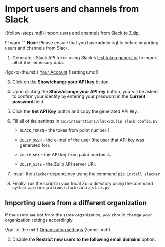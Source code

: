 # Import users and channels from Slack

{!follow-steps.md!} import users and channels from Slack to Zulip.

!!! warn ""
    **Note:** Please ensure that you have admin rights before importing users and channels from Slack.

1. Generate a Slack API token using Slack's [test token generator](https://api.slack.com/docs/oauth-test-tokens)
   to import all of the necessary data.

{!go-to-the.md!} [Your Account](/#settings/your-account)
{!settings.md!}

3. Click on the **Show/change your API key** button.

4. Upon clicking the **Show/change your API key** button,
   you will be asked to confirm your identity by entering
   your password in the **Current password** field.

5. Click the **Get API Key** button and copy the generated API Key.

6. Fill all of the settings in `api/integrations/slack/zulip_slack_config.py`:

    * `SLACK_TOKEN` - the token from point number 1.

    * `ZULIP_USER` - the e-mail of the user (the user that API key was generated for).

    * `ZULIP_KEY` - the API key from point number 4.

    * `ZULIP_SITE` - the Zulip API server URI.

7. Install the `slacker` dependency using the command `pip install slacker`

8. Finally, run the script in your local Zulip directory using the command
`python api/integrations/slack/zulip_slack.py`

## Importing users from a different organization

If the users are not from the same organization, you should change your organization settings accordingly.

{!go-to-the.md!} [Organization settings](/#administration/organization-settings)
{!admin.md!}

2. Disable the **Restrict new users to the following email domains** option.
